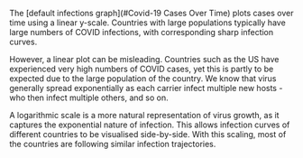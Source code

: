 The [default infections graph](#Covid-19 Cases Over Time) plots cases over time using a linear y-scale. Countries with large populations typically have large numbers of COVID infections, with corresponding sharp infection curves.

However, a linear plot can be misleading. Countries such as the US have experienced very high numbers of COVID cases, yet this is partly to be expected due to the large population of the country. We know that virus generally spread exponentially as each carrier infect multiple new hosts - who then infect multiple others, and so on.

A logarithmic scale is a more natural representation of virus growth, as it captures the exponential nature of infection. This allows infection curves of different countries to be visualised side-by-side. With this scaling, most of the countries are following similar infection trajectories.
